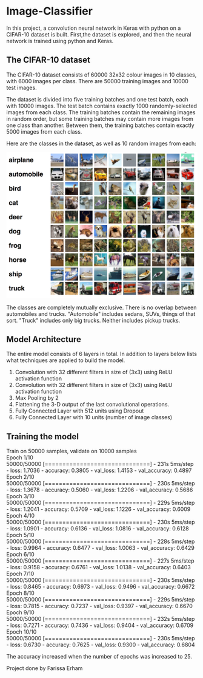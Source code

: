 # Image-Classifier

In this project, a convolution neural network in Keras with python on a CIFAR-10 dataset is built. First,the dataset is explored, and then the neural network is trained using python and Keras.

## The CIFAR-10 dataset

The CIFAR-10 dataset consists of 60000 32x32 colour images in 10 classes, with 6000 images per class. There are 50000 training images and 10000 test images.

The dataset is divided into five training batches and one test batch, each with 10000 images. The test batch contains exactly 1000 randomly-selected images from each class. The training batches contain the remaining images in random order, but some training batches may contain more images from one class than another. Between them, the training batches contain exactly 5000 images from each class.

Here are the classes in the dataset, as well as 10 random images from each:

![](logo.png)

The classes are completely mutually exclusive. There is no overlap between automobiles and trucks. "Automobile" includes sedans, SUVs, things of that sort. "Truck" includes only big trucks. Neither includes pickup trucks.

## Model Architecture

The entire model consists of 6 layers in total. In addition to layers below lists what techniques are applied to build the model.

1. Convolution with 32 different filters in size of (3x3) using ReLU activation function  
2. Convolution with 32 different filters in size of (3x3) using ReLU activation function  
3. Max Pooling by 2  
4. Flattening the 3-D output of the last convolutional operations.  
5. Fully Connected Layer with 512 units using Dropout  
6. Fully Connected Layer with 10 units (number of image classes)  

## Training the model

Train on 50000 samples, validate on 10000 samples  
Epoch 1/10  
50000/50000 [==============================] - 231s 5ms/step - loss: 1.7036 - accuracy: 0.3805 - val_loss: 1.4153 - val_accuracy: 0.4897  
Epoch 2/10  
50000/50000 [==============================] - 230s 5ms/step - loss: 1.3678 - accuracy: 0.5060 - val_loss: 1.2206 - val_accuracy: 0.5686  
Epoch 3/10  
50000/50000 [==============================] - 229s 5ms/step - loss: 1.2041 - accuracy: 0.5709 - val_loss: 1.1226 - val_accuracy: 0.6009  
Epoch 4/10  
50000/50000 [==============================] - 230s 5ms/step - loss: 1.0901 - accuracy: 0.6136 - val_loss: 1.0816 - val_accuracy: 0.6128  
Epoch 5/10  
50000/50000 [==============================] - 228s 5ms/step - loss: 0.9964 - accuracy: 0.6477 - val_loss: 1.0063 - val_accuracy: 0.6429  
Epoch 6/10  
50000/50000 [==============================] - 227s 5ms/step - loss: 0.9158 - accuracy: 0.6761 - val_loss: 1.0138 - val_accuracy: 0.6403  
Epoch 7/10  
50000/50000 [==============================] - 230s 5ms/step - loss: 0.8465 - accuracy: 0.6973 - val_loss: 0.9496 - val_accuracy: 0.6672  
Epoch 8/10  
50000/50000 [==============================] - 229s 5ms/step - loss: 0.7815 - accuracy: 0.7237 - val_loss: 0.9397 - val_accuracy: 0.6670  
Epoch 9/10  
50000/50000 [==============================] - 232s 5ms/step - loss: 0.7271 - accuracy: 0.7436 - val_loss: 0.9404 - val_accuracy: 0.6709  
Epoch 10/10  
50000/50000 [==============================] - 230s 5ms/step - loss: 0.6730 - accuracy: 0.7625 - val_loss: 0.9300 - val_accuracy: 0.6804  

The accuracy increased when the number of epochs was increased to 25.  

Project done by Farissa Erham

